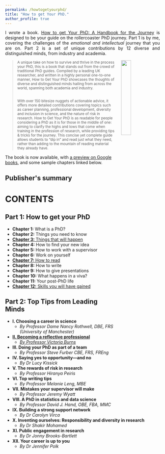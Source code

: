 ```yaml
---
permalink: /howtogetyourphd/
title: "How to get Your PhD."
author_profile: true
---
```


<div style="text-align: justify;">

I wrote a book.
<a href="https://www.amazon.co.uk/dp/0198866925/">How to get Your PhD: A Handbook for the Journey</a>
is designed to be your guide on the rollercoaster PhD journey.
Part 1 is by me, covering the challenges of the <i>emotional and intellectual</i> journey that you are on.
Part 2 is a set of unique contributions by 12 diverse and distinguished minds, from industry and academia.
</div>



<p style="padding-top: 0px; vertical-align: top; text-align: justify;">
  <a href="https://www.amazon.co.uk/dp/0198866925/">
    <img src="https://cdn.waterstones.com/bookjackets/large/9780/1988/9780198866923.jpg"
         style="width:25%; min-width:3cm; align:center; vertical-align:top; float:right; margin-left:20px;  margin-bottom:10px; margin-top:0px;" />
  </a>
  
<blockquote><small>
A unique take on how to survive and thrive in the process your PhD, this is a book that stands out from the crowd of traditional PhD guides. Compiled by a leading UK researcher, and written in a highly personal one-to-one manner, How to Get Your PhD showcases the thoughts of diverse and distinguished minds hailing from across the world, spanning both academia and industry.<br><br>

With over 150 bitesize nuggets of actionable advice, it offers more detailed contributions covering topics such as career planning, professional development, diversity and inclusion in science, and the nature of risk in research. How to Get Your PhD is as readable for people considering a PhD as it is for those in the middle of one: aiming to clarify the highs and lows that come when training in the profession of research, while providing tips & tricks for the journey. This concise yet complete guide allows students to “dip in” and read just what they need, rather than adding to the mountain of reading material they already have.
  </small></blockquote>

</p>

The book is now available, with
<a href="https://www.google.co.uk/books/edition/How_to_Get_Your_PhD/nX4fEAAAQBAJ?hl=en&gbpv=0">a preview on Google books</a>, and some sample chapters linked below.

Publisher's summary 
---


CONTENTS
===

Part 1: How to get your PhD
---
- <b>Chapter 1:</b> What is a PhD?
- <b>Chapter 2:</b> Things you need to know
- <a href=""><b>Chapter 3:</b> Things that will happen</a>
- <b>Chapter 4:</b> How to find your new idea
- <b>Chapter 5:</b> How to work with a supervisor
- <b>Chapter 6:</b> Work on yourself
- <a href=""><b>Chapter 7:</b> How to read</a>
- <b>Chapter 8:</b> How to write
- <b>Chapter 9:</b> How to give presentations
- <b>Chapter 10:</b> What happens in a viva?
- <b>Chapter 11:</b> Your post-PhD life
- <a href=""><b>Chapter 12:</b> Skills you will have gained</a>

Part 2: Top Tips from Leading Minds
---

- <b>I. Choosing a career in science</b>
  * <i>By Professor Dame Nancy Rothwell, DBE, FRS (University of Manchester)</i>
- <a href=""><b>II. Becoming a reflective professional</b>
  * <i>By Professor Victoria Burns</i></a>
- <b>III. Doing your PhD as part of a team</b>
  * <i>By Professor Steve Furber CBE, FRS, FREng</i>
- <b>IV. Saying yes to opportunity—and no</b>
  * <i>By Dr Lucy Kissick</i>
- <b>V. The rewards of risk in research</b>
  * <i>By Professor Hiranya Peiris</i>
- <b>VI. Top writing tips</b>
  * <i>By Professor Melanie Leng, MBE</i>
- <b>VII. Mistakes your supervisor will make</b>
  * <i>By Professor Jeremy Wyatt</i>
- <b>VIII. A PhD in statistics and data science</b>
  * <i>By Professor David J. Hand, OBE, FBA, MMC</i>
- <b>IX. Building a strong support network</b>
  * <i>By Dr Carolyn Virca</i>
- <b>X. Inventing ourselves: Responsibility and diversity in research</b>
  * <i>By Dr Shakir Mohamed</i>
- <b>XI. Public engagement in research</b>
  * <i>By Dr Jonny Brooks-Bartlett</i>
- <b>XII. Your career is up to you</b>
  * <i>By Dr Jennifer Polk</i>
